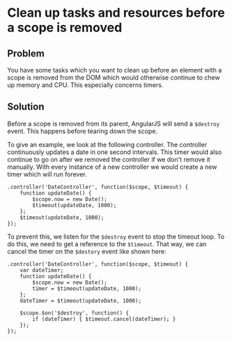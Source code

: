 # Clean up tasks and resources before a scope is removed

## Problem

You have some tasks which you want to clean up before an element with a scope is removed from the DOM which would otherwise continue to chew up memory and CPU. This especially concerns timers.

## Solution

Before a scope is removed from its parent, AngularJS will send a `$destroy` event. This happens before tearing down the scope.

To give an example, we look at the following controller. The controller continuously updates a date in one second intervals. This timer would also continue to go on after we removed the controller if we don't remove it manually. With every instance of a new controller we would create a new timer which will run forever.

    .controller('DateController', function($scope, $timeout) {
        function updateDate() {
            $scope.now = new Date();
            $timeout(updateDate, 1000);
        };
        $timeout(updateDate, 1000);
    });

To prevent this, we listen for the `$destroy` event to stop the timeout loop. To do this, we need to get a reference to the `$timeout`. That way, we can cancel the timer on the `$destory` event like shown here:

    .controller('DateController', function($scope, $timeout) {
        var dateTimer;
        function updateDate() {
            $scope.now = new Date();
            timer = $timeout(updateDate, 1000);
        };
        dateTimer = $timeout(updateDate, 1000);

        $scope.$on('$destroy', function() {
            if (dateTimer) { $timeout.cancel(dateTimer); }
        });
    });
